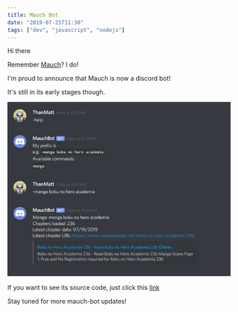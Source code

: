 ```yaml
---
title: Mauch Bot
date: "2019-07-25T11:30"
tags: ["dev", "javascript", "nodejs"]
---
```


Hi there

Remember <a href="/blog/meet-mauch" target="_blank" rel="noreferrer noopener">Mauch</a>? I do! 

I'm proud to announce that Mauch is now a discord bot!

It's still in its early stages though.

![mauch bot](discord-mauch.png)

If you want to see its source code, just click this <a href="https://github.com/ThanMatt/mauch-bot" target="_blank" rel="noreferrer noopener">link</a>

Stay tuned for more mauch-bot updates!



